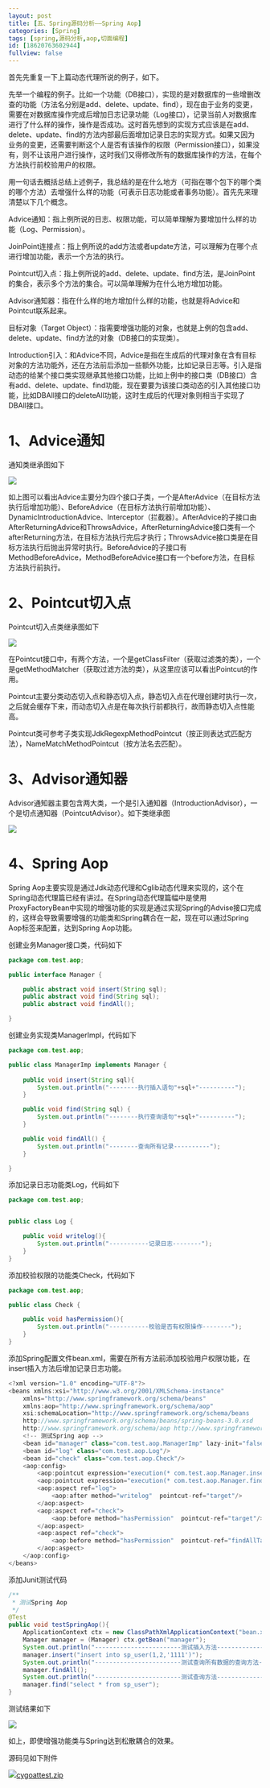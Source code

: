```yaml
---
layout: post
title: [五、Spring源码分析——Spring Aop]
categories: [Spring]
tags: [spring,源码分析,aop,切面编程]
id: [18620763602944]
fullview: false
---
```


首先先重复一下上篇动态代理所说的例子，如下。

先举一个编程的例子。比如一个功能（DB接口），实现的是对数据库的一些增删改查的功能（方法名分别是add、delete、update、find），现在由于业务的变更，需要在对数据库操作完成后增加日志记录功能（Log接口），记录当前人对数据库进行了什么样的操作，操作是否成功。这时首先想到的实现方式应该是在add、delete、update、find的方法内部最后面增加记录日志的实现方式。如果又因为业务的变更，还需要判断这个人是否有该操作的权限（Permission接口），如果没有，则不让该用户进行操作，这时我们又得修改所有的数据库操作的方法，在每个方法执行前校验用户的权限。

用一句话去概括总结上述例子，我总结的是在什么地方（可指在哪个包下的哪个类的哪个方法）去增强什么样的功能（可表示日志功能或者事务功能）。首先先来理清楚以下几个概念。

Advice通知：指上例所说的日志、权限功能，可以简单理解为要增加什么样的功能（Log、Permission）。

JoinPoint连接点：指上例所说的add方法或者update方法，可以理解为在哪个点进行增加功能，表示一个方法的执行。

Pointcut切入点：指上例所说的add、delete、update、find方法，是JoinPoint的集合，表示多个方法的集合。可以简单理解为在什么地方增加功能。

Advisor通知器：指在什么样的地方增加什么样的功能，也就是将Advice和Pointcut联系起来。

目标对象（Target Object）：指需要增强功能的对象，也就是上例的包含add、delete、update、find方法的对象（DB接口的实现类）。

Introduction引入：和Advice不同，Advice是指在生成后的代理对象在含有目标对象的方法功能外，还在方法前后添加一些额外功能，比如记录日志等。引入是指动态的给某个接口类实现继承其他接口功能，比如上例中的接口类（DB接口）含有add、delete、update、find功能，现在要要为该接口类动态的引入其他接口功能，比如DBAll接口的deleteAll功能，这时生成后的代理对象则相当于实现了DBAll接口。

# 1、Advice通知

通知类继承图如下

![](http://file.ctosb.com/upload/image/20170705/1499240531795083029.png)

如上图可以看出Advice主要分为四个接口子类，一个是AfterAdvice（在目标方法执行后增加功能）、BeforeAdvice（在目标方法执行前增加功能）、DynamicIntroductionAdvice、Interceptor（拦截器）。AfterAdvice的子接口由AfterReturningAdvice和ThrowsAdvice，AfterReturningAdvice接口类有一个afterReturning方法，在目标方法执行完后才执行；ThrowsAdvice接口类是在目标方法执行后抛出异常时执行。BeforeAdvice的子接口有MethodBeforeAdvice，MethodBeforeAdvice接口有一个before方法，在目标方法执行前执行。

# 2、Pointcut切入点

Pointcut切入点类继承图如下

![](http://file.ctosb.com/upload/image/20170705/1499240540764082486.png)

在Pointcut接口中，有两个方法，一个是getClassFilter（获取过滤类的类），一个是getMethodMatcher（获取过滤方法的类），从这里应该可以看出Pointcut的作用。

Pointcut主要分类动态切入点和静态切入点，静态切入点在代理创建时执行一次，之后就会缓存下来，而动态切入点是在每次执行前都执行，故而静态切入点性能高。

Pointcut类可参考子类实现JdkRegexpMethodPointcut（按正则表达式匹配方法），NameMatchMethodPointcut（按方法名去匹配）。

# 3、Advisor通知器

Advisor通知器主要包含两大类，一个是引入通知器（IntroductionAdvisor），一个是切点通知器（PointcutAdvisor）。如下类继承图

![](http://file.ctosb.com/upload/image/20170705/1499240550390094358.png)

# 4、Spring Aop

Spring Aop主要实现是通过Jdk动态代理和Cglib动态代理来实现的，这个在Spring动态代理篇已经有讲过。在Spring动态代理篇幅中是使用ProxyFactoryBean中实现的增强功能的实现是通过实现Spring的Advise接口完成的，这样会导致需要增强的功能类和Spring耦合在一起，现在可以通过Spring Aop标签来配置，达到Spring Aop功能。

创建业务Manager接口类，代码如下

```java
package com.test.aop;

public interface Manager {

	public abstract void insert(String sql);
	public abstract void find(String sql);
	public abstract void findAll();

}
```

创建业务实现类ManagerImpl，代码如下

```java
package com.test.aop;

public class ManagerImp implements Manager {
	
	public void insert(String sql){
		System.out.println("--------执行插入语句"+sql+"----------");
	}

	public void find(String sql) {
		System.out.println("--------执行查询语句"+sql+"----------");
	}

	public void findAll() {
		System.out.println("--------查询所有记录----------");
	}

}
```

添加记录日志功能类Log，代码如下

```java
package com.test.aop;


public class Log {

	public void writelog(){
		System.out.println("-----------记录日志--------");
	}
}
```

添加校验权限的功能类Check，代码如下

```java
package com.test.aop;

public class Check {

	public void hasPermission(){
		System.out.println("-----------校验是否有权限操作--------");
	}
}
```

添加Spring配置文件bean.xml，需要在所有方法前添加校验用户权限功能，在insert插入方法后增加记录日志功能。

```java
<?xml version="1.0" encoding="UTF-8"?>
<beans xmlns:xsi="http://www.w3.org/2001/XMLSchema-instance"
    xmlns="http://www.springframework.org/schema/beans"
    xmlns:aop="http://www.springframework.org/schema/aop"
    xsi:schemaLocation="http://www.springframework.org/schema/beans
    http://www.springframework.org/schema/beans/spring-beans-3.0.xsd
    http://www.springframework.org/schema/aop http://www.springframework.org/schema/aop/spring-aop-3.0.xsd">
    <!-- 测试Spring aop -->
    <bean id="manager" class="com.test.aop.ManagerImp" lazy-init="false"/>
    <bean id="log" class="com.test.aop.Log"/>
    <bean id="check" class="com.test.aop.Check"/>
    <aop:config>
   		<aop:pointcut expression="execution(* com.test.aop.Manager.insert(..))" id="target"/>
   		<aop:pointcut expression="execution(* com.test.aop.Manager.find*(..))" id="findAllTarget"/>
    	<aop:aspect ref="log">
    		<aop:after method="writelog"  pointcut-ref="target"/>
    	</aop:aspect>
    	<aop:aspect ref="check">
    		<aop:before method="hasPermission"  pointcut-ref="target"/>
    	</aop:aspect>
    	<aop:aspect ref="check">
    		<aop:before method="hasPermission"  pointcut-ref="findAllTarget"/>
    	</aop:aspect>
    </aop:config>
</beans>
```

添加Junit测试代码

```java
/**
 * 测试Spring Aop
 */
@Test
public void testSpringAop(){
	ApplicationContext ctx = new ClassPathXmlApplicationContext("bean.xml");
	Manager manager = (Manager) ctx.getBean("manager");
	System.out.println("------------------------测试插入方法---------------------------");
	manager.insert("insert into sp_user(1,2,'1111')");
	System.out.println("------------------------测试查询所有数据的查询方法---------------------------");
	manager.findAll();
	System.out.println("------------------------测试查询方法---------------------------");
	manager.find("select * from sp_user");
}
```

测试结果如下

![](http://file.ctosb.com/upload/image/20170705/1499240563147058896.png)

如上，即使增强功能类与Spring达到松散耦合的效果。 

源码见如下附件

![](http://ctosb.com/ueditor/dialogs/attachment/fileTypeImages/icon_rar.gif)[cygoattest.zip](http://file.ctosb.com/upload/file/20170705/1499240606715036039.zip "cygoattest.zip")


